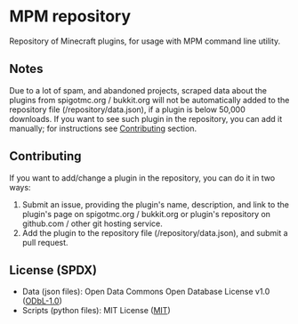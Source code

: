 # MPM repository
Repository of Minecraft plugins, for usage with MPM command line utility.

## Notes
Due to a lot of spam, and abandoned projects, scraped data about the plugins from spigotmc.org / bukkit.org will not be automatically added to the repository file (/repository/data.json), if a plugin is below 50,000 downloads. If you want to see such plugin in the repository, you can add it manually; for instructions see [Contributing](#contributing) section.

## Contributing
If you want to add/change a plugin in the repository, you can do it in two ways:

  1. Submit an issue, providing the plugin's name, description, and link to the plugin's page on spigotmc.org / bukkit.org or plugin's repository on github.com / other git hosting service.
  2. Add the plugin to the repository file (/repository/data.json), and submit a pull request.

## License (SPDX)
 * Data (json files): Open Data Commons Open Database License v1.0 ([ODbL-1.0](https://opendatacommons.org/licenses/odbl/1.0/))
 * Scripts (python files): MIT License ([MIT](https://opensource.org/licenses/MIT))
